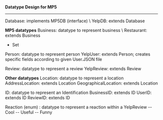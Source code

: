 **Datatype Design for MP5**
***
Database: implements MP5DB (interface) \\
YelpDB: extends Database



**MP5 datatypes**
Business: datatype to represent business \\
Restaurant: extends Business
  - Set <Review>
  
Person: datatype to represent person
YelpUser: extends Person; creates specific fields according to given User.JSON file

Review: datatype to represent a review
YelpReview: extends Review


**Other datatypes**
Location: datatype to represent a location
AddressLocation: extends Location
GeographicalLocation: extends Location

ID: datatype to represent an Identification
BusinessID: extends ID
UserID: extends ID
ReviewID: extends ID

Reaction (enum) : datatype to represent a reaction within a YelpReview
  -- Cool
  -- Useful
  -- Funny

